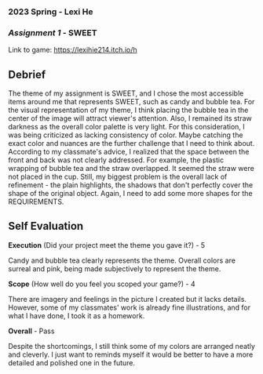 ### **2023 Spring** - Lexi He
### *Assignment 1* - SWEET
Link to game: https://lexihie214.itch.io/h


## **Debrief**
The theme of my assignment is SWEET, and I chose the most accessible items around me that represents SWEET, such as candy and bubble tea. For the visual representation of my theme, I think placing the bubble tea in the center of the image will attract viewer's attention. Also, I remained its straw darkness as the overall color palette is very light. For this consideration, I was being criticized as lacking consistency of color. Maybe catching the exact color and nuances are the further challenge that I need to think about.
According to my classmate's advice, I realized that the space between the front and back was not clearly addressed. For example, the plastic wrapping of bubble tea and the straw overlapped. It seemed the straw were not placed in the cup. 
Still, my biggest problem is the overall lack of refinement - the plain highlights, the shadows that don't perfectly cover the shape of the original object. Again, I need to add some more shapes for the REQUIREMENTS.

## **Self Evaluation**

**Execution** (Did your project meet the theme you gave it?) - 5

Candy and bubble tea clearly represents the theme. Overall colors are surreal and pink, being made subjectively to represent the theme.

**Scope** (How well do you feel you scoped your game?) - 4


There are imagery and feelings in the picture I created but it lacks details. However, some of my classmates' work is already fine illustrations, and for what I have done, I took it as a homework.

**Overall** - Pass

Despite the shortcomings, I still think some of my colors are arranged neatly and cleverly. I just want to reminds myself it would be better to have a more detailed and polished one in the future.

